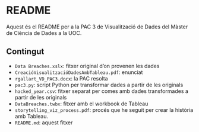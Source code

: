 # README

Aquest és el README per a la PAC 3 de Visualització de Dades del Màster de Ciència de Dades a la UOC.

## Contingut

- `Data Breaches.xslx`: fitxer original d’on provenen les dades
- `CreacióVisualitzacióDadesAmbTableau.pdf`: enunciat
- `rgallart_VD_PAC3.docx`: la PAC resolta
- `pac3.py`: script Python per transformar dades a partir de les originals
- `hacked_year.csv`: fitxer separat per comes amb dades transformades a partir de les originals
- `DataBreaches.twbx`: fitxer amb el workbook de Tableau
- `storytelling_viz_process.pdf`: procés que he seguit per crear la història amb Tableau.
- `README.md`: aquest fitxer
